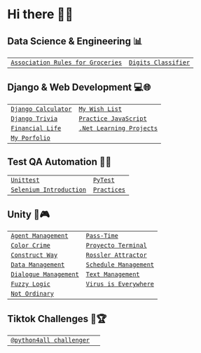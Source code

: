 # Hi there 👋✨


## Data Science & Engineering 📊
|  |  |
| :--- | :--- |
| [`Association Rules for Groceries`](https://github.com/HumbertoJim/AssociationRulesForGroceries) | [`Digits Classifier`](https://github.com/HumbertoJim/DigitsClassifier) |


## Django & Web Development 💻🌐
|  |  |
| :--- | :--- |
| [`Django Calculator`](https://github.com/HumbertoJim/Django-Calculator) | [`My Wish List`](https://github.com/HumbertoJim/MyWishList) |
| [`Django Trivia`](https://github.com/HumbertoJim/Django-Trivia) | [`Practice JavaScript`](https://github.com/HumbertoJim/PracticeJavaScript) |
| [`Financial Life`](https://github.com/HumbertoJim/Financial-Life) | [`.Net Learning Projects`](https://github.com/HumbertoJim/Dot-NET-Learning-Projects) |
| [`My Porfolio`](https://github.com/HumbertoJim/MyPortfolio) |  |


## Test QA Automation 💽🤖
|  |  |
| :--- | :--- |
| [`Unittest`](https://github.com/HumbertoJim/SeleniumTestQaAutomation/tree/main/unittest_examples) | [`PyTest`](https://github.com/HumbertoJim/SeleniumTestQaAutomation/tree/main/pytest_examples) |
| [`Selenium Introduction`](https://github.com/HumbertoJim/SeleniumTestQaAutomation/tree/main/selenium_introduction) | [`Practices`](https://github.com/HumbertoJim/SeleniumTestQaAutomation/tree/main/practice) |


## Unity 👾🎮
|  |  |
| :--- | :--- |
| [`Agent Management`](https://github.com/HumbertoJim/AgentManagement) | [`Pass-Time`](https://play.google.com/store/apps/details?id=com.Passtime.Passtime&pli=1) |
| [`Color Crime`](https://gamedevclubucaribe.itch.io/color-crime) | [`Proyecto Terminal`](https://drive.google.com/file/d/1dV1qnHNIbp2-VI_aG3xTncx8WQ8zdvd9/view?pli=1) |
| [`Construct Way`](https://gamedevclubucaribe.itch.io/construction-way) | [`Rossler Attractor`](https://github.com/HumbertoJim/RosslerAttractor) |
| [`Data Management`](https://github.com/HumbertoJim/DataManagement) | [`Schedule Management`](https://github.com/HumbertoJim/ScheduleManagement) |
| [`Dialogue Management`](https://github.com/HumbertoJim/DialogueManagement) | [`Text Management`](https://github.com/HumbertoJim/TextManagement) |
| [`Fuzzy Logic`](https://github.com/HumbertoJim/FuzzyLogicUnity) | [`Virus is Everywhere`](https://gamedevclubucaribe.itch.io/virus-everywhere) |
| [`Not Ordinary`](https://gamedevclubucaribe.itch.io/not-ordinary) |  |


## Tiktok Challenges 🌱🏆
|  |  |
| :--- | :--- |
| [`@python4all challenger`](https://github.com/HumbertoJim/TiktokChallenges/tree/main/challengers/python4all) |  |



<!--
**HumbertoJim/humbertojim** is a ✨ _special_ ✨ repository because its `README.md` (this file) appears on your GitHub profile.

Here are some ideas to get you started:

- 🔭 I’m currently working on ...
- 🌱 I’m currently learning ...
- 👯 I’m looking to collaborate on ...
- 🤔 I’m looking for help with ...
- 💬 Ask me about ...
- 📫 How to reach me: ...
- 😄 Pronouns: ...
- ⚡ Fun fact: ...
-->